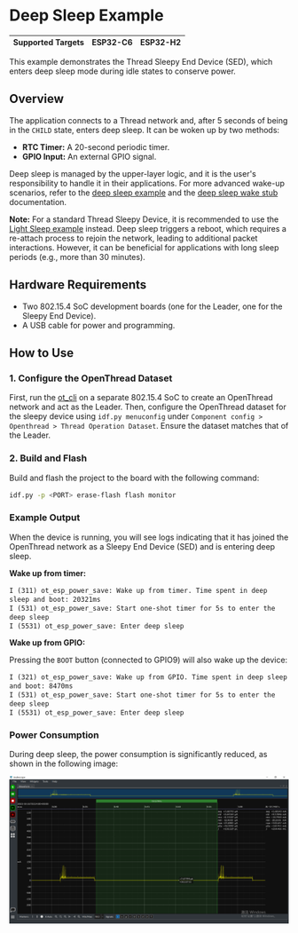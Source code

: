 # Deep Sleep Example

| Supported Targets | ESP32-C6 | ESP32-H2 |
| ----------------- | -------- | -------- |

This example demonstrates the Thread Sleepy End Device (SED), which enters deep sleep mode during idle states to conserve power.

## Overview

The application connects to a Thread network and, after 5 seconds of being in the `CHILD` state, enters deep sleep. It can be woken up by two methods:

*   **RTC Timer:** A 20-second periodic timer.
*   **GPIO Input:** An external GPIO signal.

Deep sleep is managed by the upper-layer logic, and it is the user's responsibility to handle it in their applications. For more advanced wake-up scenarios, refer to the [deep sleep example](https://docs.espressif.com/projects/esp-idf/en/latest/esp32c6/api-reference/system/sleep_modes.html#sleep-modes) and the [deep sleep wake stub](https://docs.espressif.com/projects/esp-idf/en/latest/esp32c6/api-reference/system/sleep_modes.html#sleep-modes) documentation.

**Note:** For a standard Thread Sleepy Device, it is recommended to use the [Light Sleep example](../light_sleep) instead. Deep sleep triggers a reboot, which requires a re-attach process to rejoin the network, leading to additional packet interactions. However, it can be beneficial for applications with long sleep periods (e.g., more than 30 minutes).

## Hardware Requirements

*   Two 802.15.4 SoC development boards (one for the Leader, one for the Sleepy End Device).
*   A USB cable for power and programming.

## How to Use

### 1. Configure the OpenThread Dataset

First, run the [ot_cli](../../ot_cli/) on a separate 802.15.4 SoC to create an OpenThread network and act as the Leader. Then, configure the OpenThread dataset for the sleepy device using `idf.py menuconfig` under `Component config > Openthread > Thread Operation Dataset`. Ensure the dataset matches that of the Leader.

### 2. Build and Flash

Build and flash the project to the board with the following command:

```bash
idf.py -p <PORT> erase-flash flash monitor
```

### Example Output

When the device is running, you will see logs indicating that it has joined the OpenThread network as a Sleepy End Device (SED) and is entering deep sleep.

**Wake up from timer:**

```
I (311) ot_esp_power_save: Wake up from timer. Time spent in deep sleep and boot: 20321ms
I (531) ot_esp_power_save: Start one-shot timer for 5s to enter the deep sleep
I (5531) ot_esp_power_save: Enter deep sleep
```

**Wake up from GPIO:**

Pressing the `BOOT` button (connected to GPIO9) will also wake up the device:

```
I (321) ot_esp_power_save: Wake up from GPIO. Time spent in deep sleep and boot: 8470ms
I (531) ot_esp_power_save: Start one-shot timer for 5s to enter the deep sleep
I (5531) ot_esp_power_save: Enter deep sleep
```

### Power Consumption

During deep sleep, the power consumption is significantly reduced, as shown in the following image:

![H2-deep-sleep-power-consumption](../deep_sleep/image/H2-deep-sleep-power-consumption.png)
